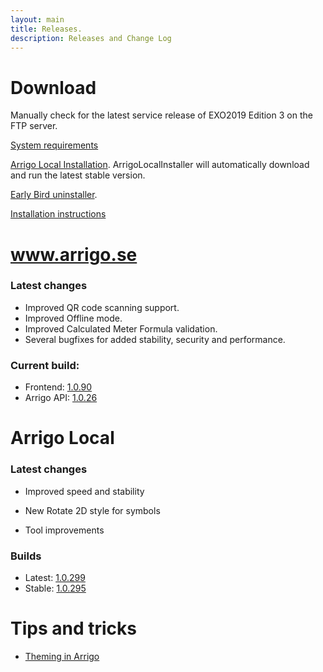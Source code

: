 ```yaml
---
layout: main
title: Releases.
description: Releases and Change Log
---
```

# Download

Manually check for the latest service release of EXO2019 Edition 3 on the FTP server.

[System requirements](./systemrequirements.md)

[Arrigo Local Installation](https://arrigo.blob.core.windows.net/arrigo/ArrigoLocalInstaller.exe). ArrigoLocalInstaller will automatically download and run the latest stable version.

[Early Bird uninstaller](https://arrigo.blob.core.windows.net/arrigo/ArrigoEarlybirdUninstaller-1.0.19.exe).

[Installation instructions](./prereq.md)

# www.arrigo.se
### Latest changes

- Improved QR code scanning support.
- Improved Offline mode.
- Improved Calculated Meter Formula validation.
- Several bugfixes for added stability, security and performance.

### Current build: 
- Frontend: [1.0.90](./frontend.html#1.0.90)
- Arrigo API: [1.0.26](./arrigoapi.html#1.0.26)

# Arrigo Local
### Latest changes

- Improved speed and stability

- New Rotate 2D style for symbols

- Tool improvements

### Builds
- Latest: [1.0.299](./arrigolocalinstaller.html#1.0.299)
- Stable: [1.0.295](./arrigolocalinstaller.html#1.0.295)



# Tips and tricks

- [Theming in Arrigo](./theme_arrigo.md)